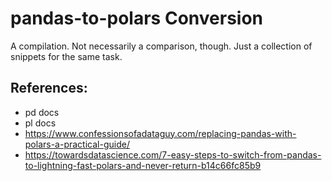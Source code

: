 # pandas-to-polars Conversion

A compilation. Not necessarily a comparison, though.
Just a collection of snippets for the same task.

## References:

* pd docs
* pl docs
* https://www.confessionsofadataguy.com/replacing-pandas-with-polars-a-practical-guide/
* https://towardsdatascience.com/7-easy-steps-to-switch-from-pandas-to-lightning-fast-polars-and-never-return-b14c66fc85b9


